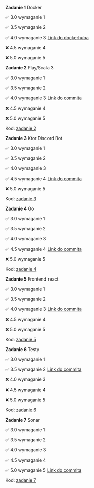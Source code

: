 **Zadanie 1** Docker

:white_check_mark: 3.0 wymaganie 1

:white_check_mark: 3.5 wymaganie 2

:white_check_mark: 4.0 wymaganie 3 [Link do dockerhuba](https://hub.docker.com/repository/docker/bkaj/zad1-ebiznes/general)

:x: 4.5 wymaganie 4

:x: 5.0 wymaganie 5

**Zadanie 2** Play/Scala 3

:white_check_mark: 3.0 wymaganie 1

:white_check_mark: 3.5 wymaganie 2

:white_check_mark: 4.0 wymaganie 3 [Link do commita](https://github.com/bkajj/ebiznes/commit/725cbb4c11c79559d2c46997aa97befb7235d493)

:x: 4.5 wymaganie 4

:x: 5.0 wymaganie 5

Kod: [zadanie 2](https://github.com/bkajj/ebiznes/tree/master/zadanie2/ebiznes2)

**Zadanie 3** Ktor Discord Bot

:white_check_mark: 3.0 wymaganie 1

:white_check_mark: 3.5 wymaganie 2

:white_check_mark: 4.0 wymaganie 3

:white_check_mark: 4.5 wymaganie 4  [Link do commita](https://github.com/bkajj/ebiznes/commit/1bda0cfb55c38232ca24858d662e08fa5db4f6d8)

:x: 5.0 wymaganie 5

Kod: [zadanie 3](https://github.com/bkajj/ebiznes/tree/master/zadanie3)

**Zadanie 4** Go

:white_check_mark: 3.0 wymaganie 1

:white_check_mark: 3.5 wymaganie 2

:white_check_mark: 4.0 wymaganie 3

:white_check_mark: 4.5 wymaganie 4 [Link do commita](https://github.com/bkajj/ebiznes/commit/6793378a4fbcf50a55b6a66c17591b40bcbd766a)

:x: 5.0 wymaganie 5

Kod: [zadanie 4](https://github.com/bkajj/ebiznes/tree/master/zadanie4)

**Zadanie 5** Frontend react

:white_check_mark: 3.0 wymaganie 1

:white_check_mark: 3.5 wymaganie 2

:white_check_mark: 4.0 wymaganie 3 [Link do commita](https://github.com/bkajj/ebiznes/commit/14661915afc8e426c20b8ba578e55cff0712fe69)

:x: 4.5 wymaganie 4 

:x: 5.0 wymaganie 5

Kod: [zadanie 5](https://github.com/bkajj/ebiznes/tree/master/zadanie5)

**Zadanie 6** Testy

:white_check_mark: 3.0 wymaganie 1

:white_check_mark: 3.5 wymaganie 2 [Link do commita](https://github.com/bkajj/pai-project/commit/2e9d2a24e995762bcf3f647e3afdb92a4463db78)

:x: 4.0 wymaganie 3 

:x: 4.5 wymaganie 4 

:x: 5.0 wymaganie 5

Kod: [zadanie 6](https://github.com/bkajj/pai-project)

**Zadanie 7** Sonar

:white_check_mark: 3.0 wymaganie 1

:white_check_mark: 3.5 wymaganie 2 

:white_check_mark: 4.0 wymaganie 3 

:white_check_mark: 4.5 wymaganie 4 

:white_check_mark: 5.0 wymaganie 5 [Link do commita](https://github.com/bkajj/ebiznes/commit/537a98ea41e9c49f2eaade4628b07a1663715178)

Kod: [zadanie 7](https://github.com/bkajj/ebiznes/tree/master/zadanie7)
